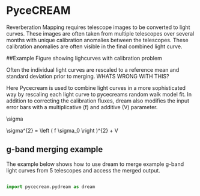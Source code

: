 # PyceCREAM


Reverberation Mapping requires telescope images to be converted to light curves. These images are often taken 
from multiple telescopes over several months with unique calibration anomalies between the telescopes. 
These calibration anomalies are often visible in the final combined light curve. 

##Example Figure showing lighcurves with calibration problem

Often the individual light curves are rescaled to a reference mean and standard deviation 
prior to merging. WHATS WRONG WITH THIS?

Here Pycecream is used to combine light curves in a more sophisticated way by rescaling each light curve
to pycecreams random walk model fit. In addition to correcting the calibration fluxes, 
dream also modifies the input error bars with a multiplicative (f) and additive (V) parameter.

\sigma

\sigma^{2} = \left ( f \sigma_0 \right )^{2} + V


## g-band merging example

The example below shows how to use dream to merge example g-band light curves 
from 5 telescopes and access the merged output. 

```python

import pycecream.pydream as dream

```


